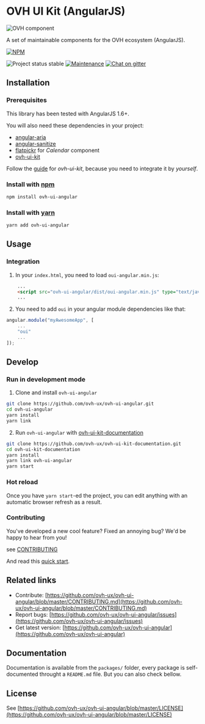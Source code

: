 # OVH UI Kit (AngularJS)

![OVH component](https://user-images.githubusercontent.com/3379410/27423240-3f944bc4-5731-11e7-87bb-3ff603aff8a7.png)

A set of maintainable components for the OVH ecosystem (AngularJS).

[![NPM](https://nodei.co/npm/ovh-ui-angular.png?downloads=true&downloadRank=true&stars=true)](https://nodei.co/npm/ovh-ui-angular/)

![Project status stable](https://img.shields.io/badge/status-stable-blue.svg)
[![Maintenance](https://img.shields.io/maintenance/yes/2018.svg)]()
[![Chat on gitter](https://img.shields.io/gitter/room/ovh/ux.svg)](https://gitter.im/ovh/ux)

## Installation

### Prerequisites

This library has been tested with AngularJS 1.6+.

You will also need these dependencies in your project:

- [angular-aria](https://www.npmjs.com/package/angular-aria)
- [angular-sanitize](https://www.npmjs.com/package/angular-sanitize)
- [flatpickr](https://www.npmjs.com/package/flatpickr) for _Calendar_ component
- [ovh-ui-kit](https://github.com/ovh-ux/ovh-ui-kit)

Follow the [guide](https://github.com/ovh-ux/ovh-ui-kit) for _ovh-ui-kit_, because you need to integrate it by _yourself_.

### Install with [npm](https://www.npmjs.com/)

```bash
npm install ovh-ui-angular
```

### Install with [yarn](https://yarnpkg.com)

```bash
yarn add ovh-ui-angular
```

## Usage

### Integration

1. In your `index.html`, you need to load `oui-angular.min.js`:

```html
    ...
    <script src="ovh-ui-angular/dist/oui-angular.min.js" type="text/javascript"></script>
    ...
```

2. You need to add `oui` in your angular module dependencies like that:

```javascript
angular.module("myAwesomeApp", [
    ...
    "oui"
    ...
]);
```

## Develop

### Run in development mode

1. Clone and install `ovh-ui-angular`

```bash
git clone https://github.com/ovh-ux/ovh-ui-angular.git
cd ovh-ui-angular
yarn install
yarn link
```

2. Run `ovh-ui-angular` with [ovh-ui-kit-documentation](https://github.com/ovh-ux/ovh-ui-kit-documentation)

```bash
git clone https://github.com/ovh-ux/ovh-ui-kit-documentation.git
cd ovh-ui-kit-documentation
yarn install
yarn link ovh-ui-angular
yarn start
```

### Hot reload

Once you have `yarn start`-ed the project, you can edit anything with an automatic browser refresh as a result.

### Contributing

You've developed a new cool feature? Fixed an annoying bug? We'd be happy
to hear from you!

see [CONTRIBUTING](https://github.com/ovh-ux/ovh-ui-angular/blob/master/CONTRIBUTING.md)

And read this [quick start](https://github.com/ovh-ux/ovh-ui-kit-documentation).

## Related links

 * Contribute: [https://github.com/ovh-ux/ovh-ui-angular/blob/master/CONTRIBUTING.md](https://github.com/ovh-ux/ovh-ui-angular/blob/master/CONTRIBUTING.md)
 * Report bugs: [https://github.com/ovh-ux/ovh-ui-angular/issues](https://github.com/ovh-ux/ovh-ui-angular/issues)
 * Get latest version: [https://github.com/ovh-ux/ovh-ui-angular](https://github.com/ovh-ux/ovh-ui-angular)

## Documentation

Documentation is available from the `packages/` folder, every package is self-documented throught a `README.md` file. But you can also check bellow.

## License

See [https://github.com/ovh-ux/ovh-ui-angular/blob/master/LICENSE](https://github.com/ovh-ux/ovh-ui-angular/blob/master/LICENSE)
